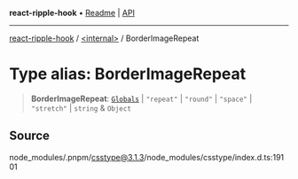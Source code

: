 **react-ripple-hook** • [Readme](../../README.md) \| [API](../../globals.md)

---

[react-ripple-hook](../../README.md) / [\<internal\>](../README.md) / BorderImageRepeat

# Type alias: BorderImageRepeat

> **BorderImageRepeat**: [`Globals`](Globals.md) \| `"repeat"` \| `"round"` \| `"space"` \| `"stretch"` \| `string` & `Object`

## Source

node_modules/.pnpm/csstype@3.1.3/node_modules/csstype/index.d.ts:19101
